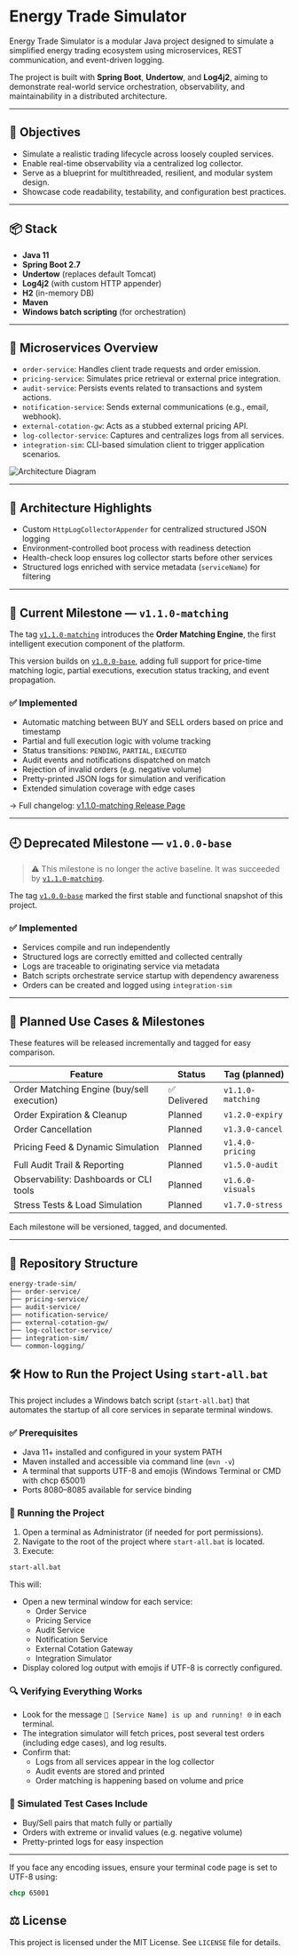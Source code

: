# Energy Trade Simulator

Energy Trade Simulator is a modular Java project designed to simulate a simplified energy trading ecosystem using microservices, REST communication, and event-driven logging.

The project is built with **Spring Boot**, **Undertow**, and **Log4j2**, aiming to demonstrate real-world service orchestration, observability, and maintainability in a distributed architecture.

---

## 🔧 Objectives

- Simulate a realistic trading lifecycle across loosely coupled services.
- Enable real-time observability via a centralized log collector.
- Serve as a blueprint for multithreaded, resilient, and modular system design.
- Showcase code readability, testability, and configuration best practices.

---

## 📦 Stack

- **Java 11**
- **Spring Boot 2.7**
- **Undertow** (replaces default Tomcat)
- **Log4j2** (with custom HTTP appender)
- **H2** (in-memory DB)
- **Maven**
- **Windows batch scripting** (for orchestration)

---

## 🧱 Microservices Overview

- `order-service`: Handles client trade requests and order emission.
- `pricing-service`: Simulates price retrieval or external price integration.
- `audit-service`: Persists events related to transactions and system actions.
- `notification-service`: Sends external communications (e.g., email, webhook).
- `external-cotation-gw`: Acts as a stubbed external pricing API.
- `log-collector-service`: Captures and centralizes logs from all services.
- `integration-sim`: CLI-based simulation client to trigger application scenarios.

![Architecture Diagram](docs/architecture-v1.0.0-base.png) 

---

## 📡 Architecture Highlights

- Custom `HttpLogCollectorAppender` for centralized structured JSON logging
- Environment-controlled boot process with readiness detection
- Health-check loop ensures log collector starts before other services
- Structured logs enriched with service metadata (`serviceName`) for filtering

---

## 🚀 Current Milestone — `v1.1.0-matching`

The tag [`v1.1.0-matching`](https://github.com/rubentrancoso/energy-trade/releases/tag/v1.1.0-matching) introduces the **Order Matching Engine**, the first intelligent execution component of the platform.

This version builds on [`v1.0.0-base`](https://github.com/rubentrancoso/energy-trade/releases/tag/v1.0.0-base), adding full support for price-time matching logic, partial executions, execution status tracking, and event propagation.

### ✅ Implemented

- Automatic matching between BUY and SELL orders based on price and timestamp
- Partial and full execution logic with volume tracking
- Status transitions: `PENDING`, `PARTIAL`, `EXECUTED`
- Audit events and notifications dispatched on match
- Rejection of invalid orders (e.g. negative volume)
- Pretty-printed JSON logs for simulation and verification
- Extended simulation coverage with edge cases

→ Full changelog: [v1.1.0-matching Release Page](./docs/v1.1.0-matching.md)

---

## 🕘 Deprecated Milestone — `v1.0.0-base`

> ⚠️ This milestone is no longer the active baseline. It was succeeded by [`v1.1.0-matching`](#🚀-current-milestone--v110-matching).

The tag [`v1.0.0-base`](https://github.com/rubentrancoso/energy-trade/releases/tag/v1.0.0-base) marked the first stable and functional snapshot of this project.

### ✅ Implemented

- Services compile and run independently
- Structured logs are correctly emitted and collected centrally
- Logs are traceable to originating service via metadata
- Batch scripts orchestrate service startup with dependency awareness
- Orders can be created and logged using `integration-sim`

---

## 🧪 Planned Use Cases & Milestones

These features will be released incrementally and tagged for easy comparison.

| Feature                                     | Status     | Tag (planned)       |
|---------------------------------------------|------------|---------------------|
| Order Matching Engine (buy/sell execution)  | ✅ Delivered | `v1.1.0-matching`   |
| Order Expiration & Cleanup                  | Planned    | `v1.2.0-expiry`     |
| Order Cancellation                          | Planned    | `v1.3.0-cancel`     |
| Pricing Feed & Dynamic Simulation           | Planned    | `v1.4.0-pricing`    |
| Full Audit Trail & Reporting                | Planned    | `v1.5.0-audit`      |
| Observability: Dashboards or CLI tools      | Planned    | `v1.6.0-visuals`    |
| Stress Tests & Load Simulation              | Planned    | `v1.7.0-stress`     |


Each milestone will be versioned, tagged, and documented.

---

## 📁 Repository Structure
```text
energy-trade-sim/
├── order-service/
├── pricing-service/
├── audit-service/
├── notification-service/
├── external-cotation-gw/
├── log-collector-service/
├── integration-sim/
└── common-logging/
```


## 🛠️ How to Run the Project Using `start-all.bat`

This project includes a Windows batch script (`start-all.bat`) that automates the startup of all core services in separate terminal windows.

### ✅ Prerequisites

- Java 11+ installed and configured in your system PATH
- Maven installed and accessible via command line (`mvn -v`)
- A terminal that supports UTF-8 and emojis (Windows Terminal or CMD with chcp 65001)
- Ports 8080–8085 available for service binding

### 🚀 Running the Project

1. Open a terminal as Administrator (if needed for port permissions).
2. Navigate to the root of the project where `start-all.bat` is located.
3. Execute:

```bash
start-all.bat
```

This will:

- Open a new terminal window for each service:
  - Order Service
  - Pricing Service
  - Audit Service
  - Notification Service
  - External Cotation Gateway
  - Integration Simulator
- Display colored log output with emojis if UTF-8 is correctly configured.

### 🔍 Verifying Everything Works

- Look for the message `🚀 [Service Name] is up and running! 🌐` in each terminal.
- The integration simulator will fetch prices, post several test orders (including edge cases), and log results.
- Confirm that:
  - Logs from all services appear in the log collector
  - Audit events are stored and printed
  - Order matching is happening based on volume and price

### 🧪 Simulated Test Cases Include

- Buy/Sell pairs that match fully or partially
- Orders with extreme or invalid values (e.g. negative volume)
- Pretty-printed logs for easy inspection

---

If you face any encoding issues, ensure your terminal code page is set to UTF-8 using:

```cmd
chcp 65001
```

## ⚖ License

This project is licensed under the MIT License. See `LICENSE` file for details.


